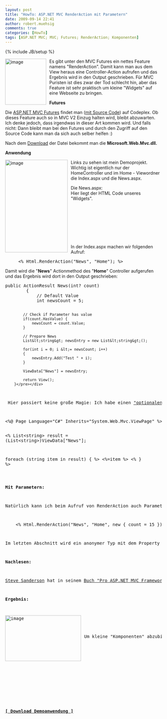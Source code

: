 ```yaml
---
layout: post
title: "HowTo: ASP.NET MVC RenderAction mit Parametern"
date: 2009-09-14 22:41
author: robert.muehsig
comments: true
categories: [HowTo]
tags: [ASP.NET MVC; MVC; Futures; RenderAction; Komponenten]
---
```

{% include JB/setup %}
<p><a href="{{BASE_PATH}}/assets/wp-images/image816.png"><img style="border-right: 0px; border-top: 0px; margin: 0px 10px 0px 0px; border-left: 0px; border-bottom: 0px" height="148" alt="image" src="{{BASE_PATH}}/assets/wp-images/image_thumb.png" width="132" align="left" border="0"></a>Es gibt unter den MVC Futures ein nettes Feature namens "RenderAction". Damit kann man aus dem View heraus eine Controller-Action aufrufen und das Ergebnis wird in den Output geschrieben. Für MVC Puristen ist dies zwar der Tod schlecht hin, aber das Feature ist sehr praktisch um kleine "Widgets" auf eine Webseite zu bringen.</p><!--more--> <p><strong>Futures</strong></p> <p>Die <a href="http://aspnet.codeplex.com/Release/ProjectReleases.aspx?ReleaseId=24471#DownloadId=61773">ASP.NET MVC Futures</a> findet man (<a href="http://aspnet.codeplex.com/Release/ProjectReleases.aspx?ReleaseId=24471">mit Source Code</a>) auf Codeplex. Ob dieses Feature auch so in MVC V2 Einzug halten wird, bleibt abzuwarten. Ich denke jedoch, dass irgendwas in dieser Art kommen wird. Und falls nicht: Dann bleibt man bei den Futures und durch den Zugriff auf den Source Code kann man da sich auch selber helfen :)</p> <p>Nach dem <a href="http://aspnet.codeplex.com/Release/ProjectReleases.aspx?ReleaseId=24471#DownloadId=61773">Download</a> der Datei bekommt man die <strong>Microsoft.Web.Mvc.dll.</strong></p> <p><strong>Anwendung</strong></p> <p><a href="{{BASE_PATH}}/assets/wp-images/image817.png"><img style="border-right: 0px; border-top: 0px; margin: 0px 10px 0px 0px; border-left: 0px; border-bottom: 0px" height="298" alt="image" src="{{BASE_PATH}}/assets/wp-images/image_thumb1.png" width="201" align="left" border="0"></a> Links zu sehen ist mein Demoprojekt. Wichtig ist eigentlich nur der HomeController und im Home - Viewordner die Index.aspx und die News.aspx.</p> <p>Die News.aspx:<br>Hier liegt der HTML Code unseres "Widgets".</p> <p>&nbsp;</p> <p>&nbsp;</p> <p>&nbsp;</p> <p>&nbsp;</p> <p>In der Index.aspx machen wir folgenden Aufruf:</p> <div class="wlWriterSmartContent" id="scid:812469c5-0cb0-4c63-8c15-c81123a09de7:8a4d47b2-14e7-491e-8b4a-50bc28166030" style="padding-right: 0px; display: inline; padding-left: 0px; float: none; padding-bottom: 0px; margin: 0px; padding-top: 0px"><pre name="code" class="c#">     &lt;% Html.RenderAction("News", "Home"); %&gt;</pre></div>
<p>Damit wird die "<strong>News</strong>" Actionmethod des "<strong>Home</strong>" Controller aufgerufen und das Ergebnis wird dort in den Output geschrieben:</p>
<div class="wlWriterSmartContent" id="scid:812469c5-0cb0-4c63-8c15-c81123a09de7:d9dc17ef-20f8-404a-a8d5-86f5064dc13e" style="padding-right: 0px; display: inline; padding-left: 0px; float: none; padding-bottom: 0px; margin: 0px; padding-top: 0px"><pre name="code" class="c#">public ActionResult News(int? count)
        {
            // Default Value
            int newsCount = 5;

            // Check if Parameter has value
            if(count.HasValue) {
                newsCount = count.Value;
            }

            // Prepare News
            List&lt;string&gt; newsEntry = new List&lt;string&gt;();

            for(int i = 0; i &lt;= newsCount; i++)
            {
                newsEntry.Add("Test " + i);
            }

            ViewData["News"] = newsEntry;

            return View();
        }</pre></div>
<p> Hier passiert keine große Magie: Ich habe einen <a href="http://msdn.microsoft.com/en-us/library/1t3y8s4s(VS.80).aspx">"optionalen"/nullable Parameter</a>. Wenn dieser nicht gesetzt ist, dann füge ich einfach 5 strings in mein ViewData["News"] und render nun die "News.aspx":</p>
<div class="wlWriterSmartContent" id="scid:812469c5-0cb0-4c63-8c15-c81123a09de7:dae28b6e-7360-4b97-ac9d-ca29a5c3ad46" style="padding-right: 0px; display: inline; padding-left: 0px; float: none; padding-bottom: 0px; margin: 0px; padding-top: 0px"><pre name="code" class="c#">&lt;%@ Page Language="C#" Inherits="System.Web.Mvc.ViewPage" %&gt;

&lt;%
  List&lt;string&gt; result = (List&lt;string&gt;)ViewData["News"];
      
  foreach (string item in result)
  { %&gt;
    &lt;%=item %&gt;
&lt;% } %&gt;
</pre></div>
<p><strong>Mit Parametern:</strong></p>
<p>Natürlich kann ich beim Aufruf von RenderAction auch Parameter mitgeben:</p>
<div class="wlWriterSmartContent" id="scid:812469c5-0cb0-4c63-8c15-c81123a09de7:df60636b-6379-491e-9c8b-382c200a72a9" style="padding-right: 0px; display: inline; padding-left: 0px; float: none; padding-bottom: 0px; margin: 0px; padding-top: 0px"><pre name="code" class="c#">    &lt;% Html.RenderAction("News", "Home", new { count = 15 }); %&gt;</pre></div>
<p>Im letzten Abschnitt wird ein anonymer Typ mit dem Property "count" übergeben. Dies wird direkt auf den "count" Parameter gemappt.</p>
<p><strong>Nachlesen:</strong></p>
<p><a href="http://blog.codeville.net/">Steve Sanderson</a> hat in seinem <a href="http://books.google.de/books?id=tD3FfFcnJxYC&amp;pg=PT366&amp;lpg=PT366&amp;dq=asp.net+mvc+renderaction+paramter&amp;source=bl&amp;ots=IQeHzrzK-t&amp;sig=s8wKfU90MGOAdptLtJ6y-O4WbpI&amp;hl=de&amp;ei=UKmuSr_IJc2ssgbX2qH2Bw&amp;sa=X&amp;oi=book_result&amp;ct=result&amp;resnum=5#v=onepage&amp;q=&amp;f=false">Buch "Pro ASP.NET MVC Framework" den Mechanismus</a> sehr gut beschrieben.</p>
<p><strong>Ergebnis:</strong></p>
<p><a href="{{BASE_PATH}}/assets/wp-images/image818.png"><img style="border-right: 0px; border-top: 0px; margin: 0px 10px 0px 0px; border-left: 0px; border-bottom: 0px" height="147" alt="image" src="{{BASE_PATH}}/assets/wp-images/image_thumb2.png" width="244" align="left" border="0"></a> </p>
<p>Um kleine "Komponenten" abzubilden finde ich dieses Werkzeug ideal. </p>
<p>&nbsp;</p>
<p>&nbsp;</p>
<p>&nbsp;</p>
<p><strong><a href="http://{{BASE_PATH}}/assets/files/democode/mvcrenderwithparameters/mvcrenderwithparameters.zip">[ Download Demoanwendung ]</a></strong></p>
